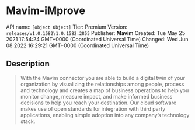 # Mavim-iMprove
API name: `[object Object]`
Tier: Premium
Version: `releases/v1.0.1582\1.0.1582.2855`
Publisher: **Mavim**
Created: Tue May 25 2021 17:54:24 GMT+0000 (Coordinated Universal Time)
Changed: Wed Jun 08 2022 16:29:21 GMT+0000 (Coordinated Universal Time)

## Description
> With the Mavim connector you are able to build a digital twin of your organization by visualizing the relationships among people, process and technology and creates a map of business operations to help you monitor change, measure impact, and make informed business decisions to help you reach your destination. Our cloud software makes use of open standards for integration with third party applications, enabling simple adoption into any company’s technology stack.
